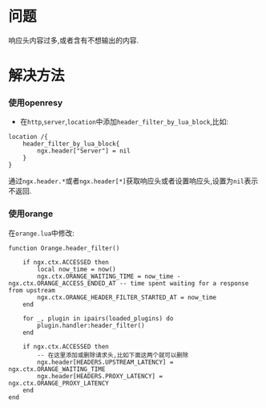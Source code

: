 # 问题
响应头内容过多,或者含有不想输出的内容.
# 解决方法
### 使用openresy
* 在`http`,`server`,`location`中添加`header_filter_by_lua_block`,比如:
```
location /{
    header_filter_by_lua_block{
        ngx.header["Server"] = nil
    }
}
```
通过`ngx.header.*`或者`ngx.header[*]`获取响应头或者设置响应头,设置为`nil`表示不返回.
### 使用orange
在`orange.lua`中修改:
``` 
function Orange.header_filter()

    if ngx.ctx.ACCESSED then
        local now_time = now()
        ngx.ctx.ORANGE_WAITING_TIME = now_time - ngx.ctx.ORANGE_ACCESS_ENDED_AT -- time spent waiting for a response from upstream
        ngx.ctx.ORANGE_HEADER_FILTER_STARTED_AT = now_time
    end

    for _, plugin in ipairs(loaded_plugins) do
        plugin.handler:header_filter()
    end
    
    if ngx.ctx.ACCESSED then
        -- 在这里添加或删除请求头,比如下面这两个就可以删除
        ngx.header[HEADERS.UPSTREAM_LATENCY] = ngx.ctx.ORANGE_WAITING_TIME
        ngx.header[HEADERS.PROXY_LATENCY] = ngx.ctx.ORANGE_PROXY_LATENCY
    end
end
```
